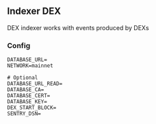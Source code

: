 ## Indexer DEX

DEX indexer works with events produced by DEXs

### Config

```
DATABASE_URL=
NETWORK=mainnet

# Optional
DATABASE_URL_READ=
DATABASE_CA=
DATABASE_CERT=
DATABASE_KEY=
DEX_START_BLOCK=
SENTRY_DSN=
```
